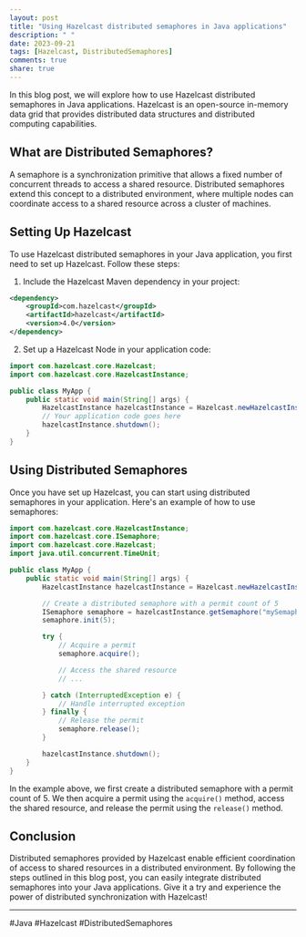 ```yaml
---
layout: post
title: "Using Hazelcast distributed semaphores in Java applications"
description: " "
date: 2023-09-21
tags: [Hazelcast, DistributedSemaphores]
comments: true
share: true
---
```


In this blog post, we will explore how to use Hazelcast distributed semaphores in Java applications. Hazelcast is an open-source in-memory data grid that provides distributed data structures and distributed computing capabilities.

## What are Distributed Semaphores?

A semaphore is a synchronization primitive that allows a fixed number of concurrent threads to access a shared resource. Distributed semaphores extend this concept to a distributed environment, where multiple nodes can coordinate access to a shared resource across a cluster of machines.

## Setting Up Hazelcast

To use Hazelcast distributed semaphores in your Java application, you first need to set up Hazelcast. Follow these steps:

1. Include the Hazelcast Maven dependency in your project:

```xml
<dependency>
    <groupId>com.hazelcast</groupId>
    <artifactId>hazelcast</artifactId>
    <version>4.0</version>
</dependency>
```

2. Set up a Hazelcast Node in your application code:

```java
import com.hazelcast.core.Hazelcast;
import com.hazelcast.core.HazelcastInstance;

public class MyApp {
    public static void main(String[] args) {
        HazelcastInstance hazelcastInstance = Hazelcast.newHazelcastInstance();
        // Your application code goes here
        hazelcastInstance.shutdown();
    }
}
```

## Using Distributed Semaphores

Once you have set up Hazelcast, you can start using distributed semaphores in your application. Here's an example of how to use semaphores:

```java
import com.hazelcast.core.HazelcastInstance;
import com.hazelcast.core.ISemaphore;
import com.hazelcast.core.Hazelcast;
import java.util.concurrent.TimeUnit;

public class MyApp {
    public static void main(String[] args) {
        HazelcastInstance hazelcastInstance = Hazelcast.newHazelcastInstance();

        // Create a distributed semaphore with a permit count of 5
        ISemaphore semaphore = hazelcastInstance.getSemaphore("mySemaphore");
        semaphore.init(5);

        try {
            // Acquire a permit
            semaphore.acquire();

            // Access the shared resource
            // ...

        } catch (InterruptedException e) {
            // Handle interrupted exception
        } finally {
            // Release the permit
            semaphore.release();
        }

        hazelcastInstance.shutdown();
    }
}
```

In the example above, we first create a distributed semaphore with a permit count of 5. We then acquire a permit using the `acquire()` method, access the shared resource, and release the permit using the `release()` method.

## Conclusion

Distributed semaphores provided by Hazelcast enable efficient coordination of access to shared resources in a distributed environment. By following the steps outlined in this blog post, you can easily integrate distributed semaphores into your Java applications. Give it a try and experience the power of distributed synchronization with Hazelcast!

---

\#Java #Hazelcast #DistributedSemaphores